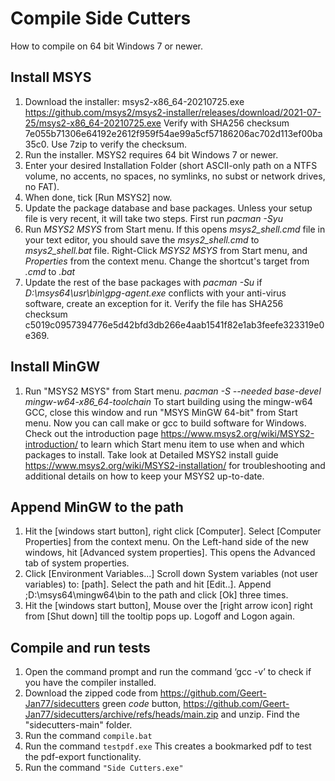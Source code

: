 
# Compile Side Cutters

How to compile on 64 bit Windows 7 or newer.

## Install MSYS

1. Download the installer: msys2-x86_64-20210725.exe https://github.com/msys2/msys2-installer/releases/download/2021-07-25/msys2-x86_64-20210725.exe Verify with SHA256 checksum 7e055b71306e64192e2612f959f54ae99a5cf57186206ac702d113ef00ba35c0. Use 7zip to verify the checksum.
2. Run the installer. MSYS2 requires 64 bit Windows 7 or newer.
3. Enter your desired Installation Folder (short ASCII-only path on a NTFS volume, no accents, no spaces, no symlinks, no subst or network drives, no FAT).
4. When done, tick [Run MSYS2] now.
5. Update the package database and base packages. Unless your setup file is very recent, it will take two steps. First run *pacman -Syu*
6. Run *MSYS2 MSYS* from Start menu. If this opens *msys2_shell.cmd* file in your text editor, you should save the *msys2_shell.cmd* to *msys2_shell.bat* file. Right-Click *MSYS2 MSYS* from Start menu, and *Properties* from the context menu. Change the shortcut's target from *.cmd* to *.bat*
7. Update the rest of the base packages with *pacman -Su* if *D:\msys64\usr\bin\gpg-agent.exe* conflicts with your anti-virus software, create an exception for it. Verify the file has SHA256 checksum c5019c0957394776e5d42bfd3db266e4aab1541f82e1ab3feefe323319e0e369.

## Install MinGW

1. Run "MSYS2 MSYS" from Start menu. *pacman -S --needed base-devel mingw-w64-x86_64-toolchain*
   To start building using the mingw-w64 GCC, close this window and run "MSYS MinGW 64-bit" from Start menu. Now you can call make or gcc to build software for Windows. Check out the introduction page https://www.msys2.org/wiki/MSYS2-introduction/ to learn which Start menu item to use when and which packages to install. Take look at Detailed MSYS2 install guide https://www.msys2.org/wiki/MSYS2-installation/ for troubleshooting and additional details on how to keep your MSYS2 up-to-date.

## Append MinGW to the path

1.  Hit the [windows start button], right click [Computer]. Select [Computer Properties] from the context menu. On the Left-hand side of the new windows, 
hit [Advanced system properties]. This opens the Advanced tab of system properties.
2.  Click [Environment Variables...]  Scroll down System variables (not user variables) to: [path]. Select the path and hit [Edit..]. 
Append ;D:\msys64\mingw64\bin to the path and click [Ok] three times. 
3.  Hit the [windows start button], Mouse over the [right arrow icon] right from [Shut down] till the tooltip pops up. Logoff and Logon again. 

## Compile and run tests

1.  Open the command prompt and run the command ‘gcc -v’ to check if you have the compiler installed.
2.  Download the zipped code from https://github.com/Geert-Jan77/sidecutters green *code* button, https://github.com/Geert-Jan77/sidecutters/archive/refs/heads/main.zip and unzip. Find the "sidecutters-main" folder.
3.  Run the command <code>compile.bat</code>
4.  Run the command <code>testpdf.exe</code> This creates a bookmarked pdf to test the pdf-export functionality.
5.  Run the command <code>"Side Cutters.exe"</code>
 
